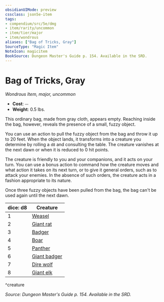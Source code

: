 ```yaml
---
obsidianUIMode: preview
cssclass: json5e-item
tags:
- compendium/src/5e/dmg
- item/rarity/uncommon
- item/tier/major
- item/wondrous
aliases: ["Bag of Tricks, Gray"]
SourceType: "Magic Item"
NoteIcon: magicitem
BookSource: Dungeon Master's Guide p. 154. Available in the SRD.
---
```

# Bag of Tricks, Gray
*Wondrous Item, major, uncommon*  

- **Cost**: ⏤
- **Weight**: 0.5 lbs.

This ordinary bag, made from gray cloth, appears empty. Reaching inside the bag, however, reveals the presence of a small, fuzzy object.

You can use an action to pull the fuzzy object from the bag and throw it up to 20 feet. When the object lands, it transforms into a creature you determine by rolling a `d8` and consulting the table. The creature vanishes at the next dawn or when it is reduced to 0 hit points.

The creature is friendly to you and your companions, and it acts on your turn. You can use a bonus action to command how the creature moves and what action it takes on its next turn, or to give it general orders, such as to attack your enemies. In the absence of such orders, the creature acts in a fashion appropriate to its nature.

Once three fuzzy objects have been pulled from the bag, the bag can't be used again until the next dawn.

| dice: d8 | Creature |
|----------|----------|
| 1 | [Weasel](/3-Mechanics/CLI/bestiary/beast/weasel.md) |
| 2 | [Giant rat](/3-Mechanics/CLI/bestiary/beast/giant-rat.md) |
| 3 | [Badger](/3-Mechanics/CLI/bestiary/beast/badger.md) |
| 4 | [Boar](/3-Mechanics/CLI/bestiary/beast/boar.md) |
| 5 | [Panther](/3-Mechanics/CLI/bestiary/beast/panther.md) |
| 6 | [Giant badger](/3-Mechanics/CLI/bestiary/beast/giant-badger.md) |
| 7 | [Dire wolf](/3-Mechanics/CLI/bestiary/beast/dire-wolf.md) |
| 8 | [Giant elk](/3-Mechanics/CLI/bestiary/beast/giant-elk.md) |
^creature

*Source: Dungeon Master's Guide p. 154. Available in the SRD.*